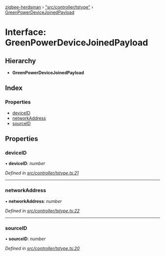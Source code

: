 [zigbee-herdsman](../README.md) › ["src/controller/tstype"](../modules/_src_controller_tstype_.md) › [GreenPowerDeviceJoinedPayload](_src_controller_tstype_.greenpowerdevicejoinedpayload.md)

# Interface: GreenPowerDeviceJoinedPayload

## Hierarchy

* **GreenPowerDeviceJoinedPayload**

## Index

### Properties

* [deviceID](_src_controller_tstype_.greenpowerdevicejoinedpayload.md#deviceid)
* [networkAddress](_src_controller_tstype_.greenpowerdevicejoinedpayload.md#networkaddress)
* [sourceID](_src_controller_tstype_.greenpowerdevicejoinedpayload.md#sourceid)

## Properties

###  deviceID

• **deviceID**: *number*

*Defined in [src/controller/tstype.ts:21](https://github.com/Koenkk/zigbee-herdsman/blob/master/src/src/controller/tstype.ts#L21)*

___

###  networkAddress

• **networkAddress**: *number*

*Defined in [src/controller/tstype.ts:22](https://github.com/Koenkk/zigbee-herdsman/blob/master/src/src/controller/tstype.ts#L22)*

___

###  sourceID

• **sourceID**: *number*

*Defined in [src/controller/tstype.ts:20](https://github.com/Koenkk/zigbee-herdsman/blob/master/src/src/controller/tstype.ts#L20)*
